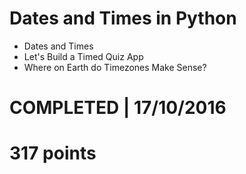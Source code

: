 # Dates and Times in Python
- Dates and Times
- Let's Build a Timed Quiz App
- Where on Earth do Timezones Make Sense? 

# COMPLETED | 17/10/2016
# 317 points
